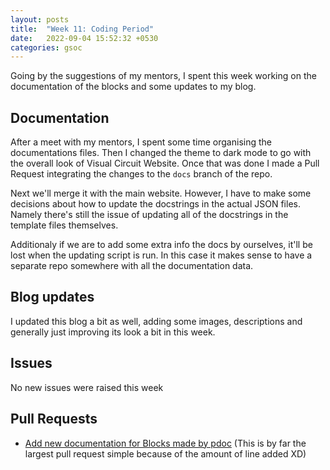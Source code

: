 ```yaml
---
layout: posts
title:  "Week 11: Coding Period"
date:   2022-09-04 15:52:32 +0530
categories: gsoc
---
```


Going by the suggestions of my mentors, I spent this week working on the documentation of the blocks and some updates to my blog.

## Documentation

After a meet with my mentors, I spent some time organising the documentations files. Then I changed the theme to dark mode to go with the overall look of Visual Circuit Website. Once that was done I made a Pull Request integrating the changes to the `docs` branch of the repo.

Next we'll merge it with the main website. However, I have to make some decisions about how to update the docstrings in the actual JSON files. Namely there's still the issue of updating all of the docstrings in the template files themselves.

Additionaly if we are to add some extra info the docs by ourselves, it'll be lost when the updating script is run. In this case it makes sense to have a separate repo somewhere with all the documentation data.

## Blog updates

I updated this blog a bit as well, adding some images, descriptions and generally just improving its look a bit in this week.


## Issues
No new issues were raised this week

## Pull Requests
- [Add new documentation for Blocks made by pdoc](https://github.com/JdeRobot/VisualCircuit/pull/187) (This is by far the largest pull request simple because of the amount of line added XD)
